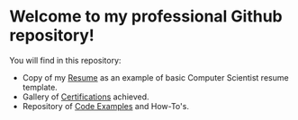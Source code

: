 <div class="content1">
  <h1> Welcome to my professional Github repository! </h1>
  <p>You will find in this repository:</p>

  <ul>
    <li>Copy of my <a href="./resume_page.html">Resume</a> as an example of basic Computer Scientist resume template.</li>
    <li>Gallery of <a href="./certification_page.html">Certifications</a> achieved.</li>
    <li>Repository of <a href="./codes_page.html">Code Examples</a> and How-To's.</li>
  </ul>
</div>

